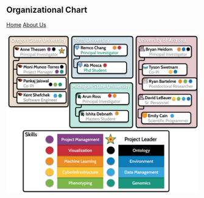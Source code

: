 ## Organizational Chart

[Home](https://genophenoenvo.github.io/)  [About Us](https://genophenoenvo.github.io/about)

![Image](GenoPhenoEnvo_orgchart.png)
